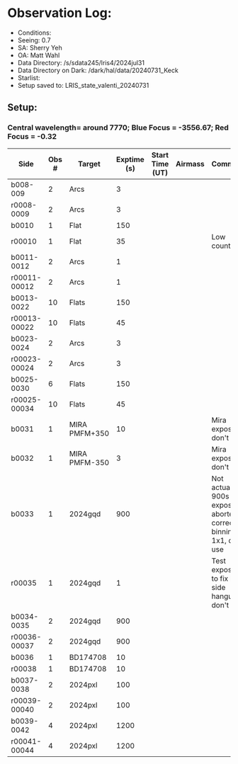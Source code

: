 # Observation Log:

* Conditions:
* Seeing: 0.7
* SA: Sherry Yeh
* OA: Matt Wahl
* Data Directory: /s/sdata245/lris4/2024jul31
* Data Directory on Dark: /dark/hal/data/20240731_Keck
* Starlist: 
* Setup saved to: LRIS_state_valenti_20240731

## Setup: 

    
### Central wavelength= around 7770; Blue Focus = -3556.67; Red Focus = -0.32

| Side | Obs #     | Target    | Exptime (s) | Start Time (UT) | Airmass | Comments                                                   |
|------|-----------|-----------|-------------|-----------------|---------|------------------------------------------------------------|
|b008-009|2|Arcs        |3| |||
|r0008-0009|2|Arcs        |3| |||
|b0010|1|Flat        |150| |||
|r00010|1|Flat        |35| ||Low counts|
|b0011-0012|2|Arcs        |1| |||
|r00011-00012|2|Arcs        |1| |||
|b0013-0022|10|Flats        |150| |||
|r00013-00022|10|Flats        |45| |||
|b0023-0024|2|Arcs        |3| |||
|r00023-00024|2|Arcs        |3| |||
|b0025-0030|6|Flats        |150| |||
|r00025-00034|10|Flats        |45| |||
|b0031|1|MIRA PMFM+350       |10| ||Mira exposure, don't use|
|b0032|1|MIRA PMFM-350       |3| ||Mira exposure, don't use|
|b0033|1|2024gqd        |900| ||Not actually 900s exposures, aborted to correct binning to 1x1, don't use|
|r00035|1|2024gqd        |1| ||Test exposure to fix blue side hangup, don't use|
|b0034-0035|2|2024gqd        |900| |||
|r00036-00037|2|2024gqd        |900| |||
|b0036|1|BD174708       |10| |||
|r00038|1|BD174708       |10| |||
|b0037-0038|2|2024pxl        |100| |||
|r00039-00040|2|2024pxl        |100| |||
|b0039-0042|4|2024pxl        |1200| |||
|r00041-00044|4|2024pxl        |1200| |||
